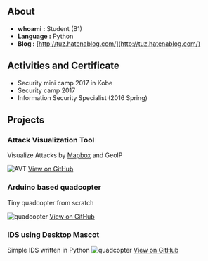 
## About
- **whoami :**  Student (B1)
- **Language :**  Python
- **Blog :**  [http://tuz.hatenablog.com/](http://tuz.hatenablog.com/)


## Activities and Certificate
- Security mini camp 2017 in Kobe
- Security camp 2017
- Information Security Specialist (2016 Spring)


## Projects
### Attack Visualization Tool
Visualize Attacks by [Mapbox](https://www.mapbox.com) and GeoIP

![AVT](http://tuz358.github.io/img/avt.gif)
[View on GitHub](http://github.com/tuz358/)

### Arduino based quadcopter
Tiny quadcopter from scratch

![quadcopter](http://tuz358.github.io/img/quadcopter.png)
[View on GitHub](http://github.com/tuz358/quadcopter_mk-I/)

### IDS using Desktop Mascot
Simple IDS written in Python
![quadcopter](http://tuz358.github.io/img/ids.gif)
[View on GitHub](http://github.com/tuz358/IDS-Desktop-Mascot/)


<!--
### Simple Ping Tool
Android application for sending Ping packets
![MainScreen](http://tuz358.github.io/img/simple-ping-tool.png) ![HistoryScreen](http://tuz358.github.io/img/simple-ping-tool2.png)
[View on GitHub](http://github.com/tuz358/Simple-Ping-Tool/)

## Contacts
**email:** contact.kantamori[at]gmail.com
**Twitter:** [@_7U2_](http://twitter.com/_7U2_)
**GitHub:** [@tuz358](http://github.com/tuz358/)


## Welcome to GitHub Pages

You can use the [editor on GitHub](https://github.com/tuz358/tuz358.github.io/edit/master/index.md) to maintain and preview the content for your website in Markdown files.

Whenever you commit to this repository, GitHub Pages will run [Jekyll](https://jekyllrb.com/) to rebuild the pages in your site, from the content in your Markdown files.

### Markdown

Markdown is a lightweight and easy-to-use syntax for styling your writing. It includes conventions for

```markdown
Syntax highlighted code block

# Header 1
## Header 2
### Header 3

- Bulleted
- List

1. Numbered
2. List

**Bold** and _Italic_ and `Code` text

[Link](url) and ![Image](src)
```

For more details see [GitHub Flavored Markdown](https://guides.github.com/features/mastering-markdown/).

### Jekyll Themes

Your Pages site will use the layout and styles from the Jekyll theme you have selected in your [repository settings](https://github.com/tuz358/tuz358.github.io/settings). The name of this theme is saved in the Jekyll `_config.yml` configuration file.

### Support or Contact

Having trouble with Pages? Check out our [documentation](https://help.github.com/categories/github-pages-basics/) or [contact support](https://github.com/contact) and we’ll help you sort it out.
-->
